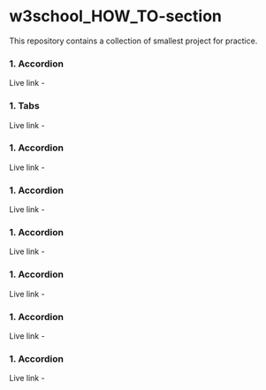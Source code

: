 # w3school_HOW_TO-section
This repository contains a collection of smallest project for practice.

<h3>1. Accordion</h3>
  Live link - 

<h3>1. Tabs</h3>
  Live link - 

<h3>1. Accordion</h3>
  Live link - 

<h3>1. Accordion</h3>
  Live link - 

<h3>1. Accordion</h3>
  Live link - 

<h3>1. Accordion</h3>
  Live link - 

<h3>1. Accordion</h3>
  Live link - 

<h3>1. Accordion</h3>
  Live link - 
